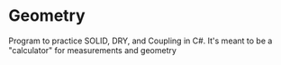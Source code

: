 # Geometry
Program to practice SOLID, DRY, and Coupling in C#. It's meant to be a "calculator" for measurements and geometry
